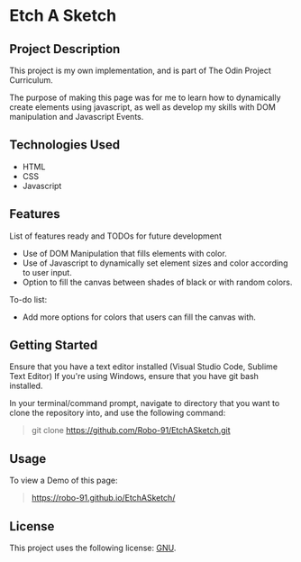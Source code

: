 # Etch A Sketch

## Project Description

This project is my own implementation, and is part of The Odin Project Curriculum.

The purpose of making this page was for me to learn how to dynamically create elements using javascript, as well as develop my skills with DOM manipulation and Javascript Events.

## Technologies Used

* HTML
* CSS
* Javascript

## Features

List of features ready and TODOs for future development
* Use of DOM Manipulation that fills elements with color.
* Use of Javascript to dynamically set element sizes and color according to user input.
* Option to fill the canvas between shades of black or with random colors.

To-do list:
* Add more options for colors that users can fill the canvas with.

## Getting Started
   
Ensure that you have a text editor installed (Visual Studio Code, Sublime Text Editor)
If you're using Windows, ensure that you have git bash installed.

In your terminal/command prompt, navigate to directory that you want to clone the repository into, and use the following command:

> git clone https://github.com/Robo-91/EtchASketch.git

## Usage

To view a Demo of this page:
> https://robo-91.github.io/EtchASketch/

## License

This project uses the following license: [GNU](https://www.gnu.org/licenses/gpl-3.0.en.html).
